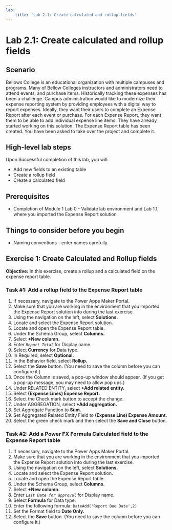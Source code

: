 ```yaml
---
lab:
    title: 'Lab 2.1: Create calculated and rollup fields'
---
```


# Lab 2.1: Create calculated and rollup fields 

## Scenario
Bellows College is an educational organization with multiple campuses and programs. Many of Bellow Colleges instructors and administrators need to attend events, and purchase items. Historically tracking these expenses has been a challenge.
Campus administration would like to modernize their expense reporting system by providing employees with a digital way to report expenses.
Ideally, they want their users to complete an Expense Report after each event or purchase. For each Expense Report, they want them to be able to add individual expense line items. They have already started working on this solution. The Expense Report table has been created. You have been asked to take over the project and complete it.

## High-level lab steps
Upon Successful completion of this lab, you will:
- Add new fields to an existing table
- Create a rollup field
- Create a calculated field

## Prerequisites
- Completion of Module 1 Lab 0 - Validate lab environment and Lab 1.1, where you imported the Expense Report solution

## Things to consider before you begin
- Naming conventions - enter names carefully.

## Exercise 1: Create Calculated and Rollup fields
**Objective:** In this exercise, create a rollup and a calculated field on the expense report table.

### Task #1: Add a rollup field to the Expense Report table
1. If necessary, navigate to the Power Apps Maker Portal.
2. Make sure that you are working in the environment that you imported the Expense Report solution into during the last exercise.
3. Using the navigation on the left, select **Solutions.**
4. Locate and select the Expense Report solution.
5. Locate and open the Expense Report table.
6. Under the Schema Group, select **Columns.**
7. Select **+New column.**
8. Enter *`Report Total`* for Display name.
9. Select **Currency** for Data type.
10. In Required, select **Optional.**
11. In the Behavior field, select **Rollup.**
12. Select the **Save** button. (You need to save the column before you can configure it.)
13. Once the Column is saved, a pop-up window should appear. (If you get a pop-up message, you may need to allow pop ups.)
14. Under RELATED ENTITY, select **+Add related entity.**
15. Select **(Expense Lines) Expense Report.**
16. Select the Check mark button to accept the change.
17. Under AGGREGATION, select **+Add aggregation.**
18. Set Aggregate Function to **Sum.**
19. Set Aggregated Related Entity Field to **(Expense Line) Expense Amount.**
20. Select the green check mark and then select the **Save and Close** button.

### Task #2: Add a Power FX Formula Calculated field to the Expense Report table
1. If necessary, navigate to the Power Apps Maker Portal.
2. Make sure that you are working in the environment that you imported the Expense Report solution into during the last exercise.
3. Using the navigation on the left, select **Solutions.**
4. Locate and select the Expense Report solution.
5. Locate and open the Expense Report table.
6. Under the Schema Group, select **Columns.**
7. Select **+New column.**
8. Enter *`Last Date for approval`* for Display name.
9. Select **Formula** for Data type.
10. Enter the following formula: `DateAdd('Report Due Date',2)`
11. Set the Format field to **Date Only.**
12. Select the **Save** button. (You need to save the column before you can configure it.)
